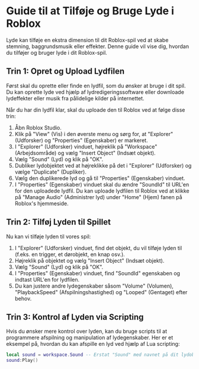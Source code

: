 # Guide til at Tilføje og Bruge Lyde i Roblox

Lyde kan tilføje en ekstra dimension til dit Roblox-spil ved at skabe stemning, baggrundsmusik eller effekter. Denne guide vil vise dig, hvordan du tilføjer og bruger lyde i dit Roblox-spil.

## Trin 1: Opret og Upload Lydfilen

Først skal du oprette eller finde en lydfil, som du ønsker at bruge i dit spil. Du kan oprette lyde ved hjælp af lydredigeringssoftware eller downloade lydeffekter eller musik fra pålidelige kilder på internettet.

Når du har din lydfil klar, skal du uploade den til Roblox ved at følge disse trin:

1. Åbn Roblox Studio.
2. Klik på "View" (Vis) i den øverste menu og sørg for, at "Explorer" (Udforsker) og "Properties" (Egenskaber) er markeret.
3. I "Explorer" (Udforsker) vinduet, højreklik på "Workspace" (Arbejdsområde) og vælg "Insert Object" (Indsæt objekt).
4. Vælg "Sound" (Lyd) og klik på "OK".
5. Dubliker lydobjektet ved at højreklikke på det i "Explorer" (Udforsker) og vælge "Duplicate" (Dupliker).
6. Vælg den duplikerede lyd og gå til "Properties" (Egenskaber) vinduet.
7. I "Properties" (Egenskaber) vinduet skal du ændre "SoundId" til URL'en for den uploadede lydfil. Du kan uploade lydfilen til Roblox ved at klikke på "Manage Audio" (Administrer lyd) under "Home" (Hjem) fanen på Roblox's hjemmeside.

## Trin 2: Tilføj Lyden til Spillet

Nu kan vi tilføje lyden til vores spil:

1. I "Explorer" (Udforsker) vinduet, find det objekt, du vil tilføje lyden til (f.eks. en trigger, et dørobjekt, en knap osv.).
2. Højreklik på objektet og vælg "Insert Object" (Indsæt objekt).
3. Vælg "Sound" (Lyd) og klik på "OK".
4. I "Properties" (Egenskaber) vinduet, find "SoundId" egenskaben og indtast URL'en for lydfilen.
5. Du kan justere andre lydegenskaber såsom "Volume" (Volumen), "PlaybackSpeed" (Afspilningshastighed) og "Looped" (Gentaget) efter behov.

## Trin 3: Kontrol af Lyden via Scripting

Hvis du ønsker mere kontrol over lyden, kan du bruge scripts til at programmere afspilning og manipulation af lydegenskaber. Her er et eksempel på, hvordan du kan afspille en lyd ved hjælp af Lua scripting:

```lua
local sound = workspace.Sound -- Erstat "Sound" med navnet på dit lydobjekt
sound:Play()
